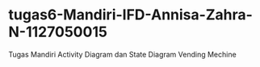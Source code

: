 tugas6-Mandiri-IFD-Annisa-Zahra-N-1127050015
============================================

Tugas Mandiri Activity Diagram dan State Diagram Vending Mechine
